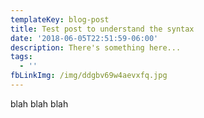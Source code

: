 ```yaml
---
templateKey: blog-post
title: Test post to understand the syntax
date: '2018-06-05T22:51:59-06:00'
description: There's something here...
tags:
  - ''
fbLinkImg: /img/ddgbv69w4aevxfq.jpg
---
```

blah blah blah
